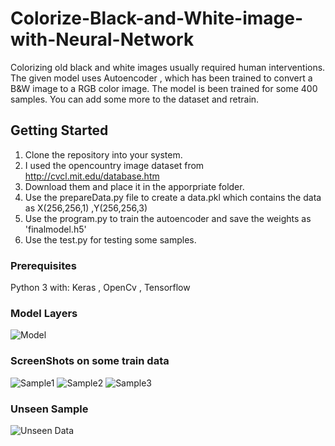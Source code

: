 # Colorize-Black-and-White-image-with-Neural-Network

Colorizing old black and white images usually required human interventions. The given model uses Autoencoder , which has been trained to convert a B&W image to a RGB color image. The model is been trained for some 400 samples. You can add some more to the dataset and retrain. 

## Getting Started

1) Clone the repository into your system. 
2) I used the opencountry image dataset from http://cvcl.mit.edu/database.htm
3) Download them and place it in the apporpriate folder.
4) Use the prepareData.py file to create a data.pkl which contains the data as X(256,256,1) ,Y(256,256,3)
5) Use the program.py to train the autoencoder and save the weights as 'finalmodel.h5'
6) Use the test.py for testing some samples.

### Prerequisites

Python 3 with: Keras , OpenCv , Tensorflow 

### Model Layers
![Model](https://raw.githubusercontent.com/rahuldshetty/Colorize-Black-and-White-image-with-Neural-Network/master/screen/model%20design.PNG)

### ScreenShots on some train data
![Sample1](https://raw.githubusercontent.com/rahuldshetty/Colorize-Black-and-White-image-with-Neural-Network/master/screen/sample1.PNG)
![Sample2](https://raw.githubusercontent.com/rahuldshetty/Colorize-Black-and-White-image-with-Neural-Network/master/screen/sample2.PNG)
![Sample3](https://raw.githubusercontent.com/rahuldshetty/Colorize-Black-and-White-image-with-Neural-Network/master/screen/sample3.PNG)

### Unseen Sample
![Unseen Data](https://raw.githubusercontent.com/rahuldshetty/Colorize-Black-and-White-image-with-Neural-Network/master/screen/unseen.PNG)

